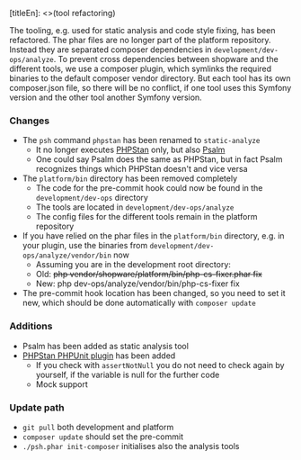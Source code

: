 [titleEn]: <>(tool refactoring)

The tooling, e.g. used for static analysis and code style fixing, has been refactored.
The phar files are no longer part of the platform repository.
Instead they are separated composer dependencies in `development/dev-ops/analyze`.
To prevent cross dependencies between shopware and the different tools, we use a composer plugin,
which symlinks the required binaries to the default composer vendor directory.
But each tool has its own composer.json file, so there will be no conflict,
if one tool uses this Symfony version and the other tool another Symfony version.

### Changes

- The `psh` command `phpstan` has been renamed to `static-analyze`
  - It no longer executes [PHPStan](https://github.com/phpstan/phpstan) only, but also [Psalm](https://github.com/vimeo/psalm)
  - One could say Psalm does the same as PHPStan, but in fact Psalm recognizes things which PHPStan doesn't and vice versa
- The `platform/bin` directory has been removed completely
  - The code for the pre-commit hook could now be found in the `development/dev-ops` directory
  - The tools are located in `development/dev-ops/analyze`
  - The config files for the different tools remain in the platform repository
- If you have relied on the phar files in the `platform/bin` directory, e.g. in your plugin, use the binaries from `development/dev-ops/analyze/vendor/bin` now
  - Assuming you are in the development root directory:
  - Old: ~~php vendor/shopware/platform/bin/php-cs-fixer.phar fix~~
  - New: php dev-ops/analyze/vendor/bin/php-cs-fixer fix
- The pre-commit hook location has been changed, so you need to set it new, which should be done automatically with `composer update`

### Additions

- Psalm has been added as static analysis tool
- [PHPStan PHPUnit plugin](https://github.com/phpstan/phpstan-phpunit) has been added
  - If you check with `assertNotNull` you do not need to check again by yourself, if the variable is null for the further code
  - Mock support

### Update path

- `git pull` both development and platform
- `composer update` should set the pre-commit
- `./psh.phar init-composer` initialises also the analysis tools
